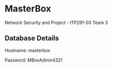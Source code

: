 # MasterBox
Network Security and Project - ITP291-03 Team 3

## Database Details
Hostname: masterbox

Password: MBoxAdmin4321
